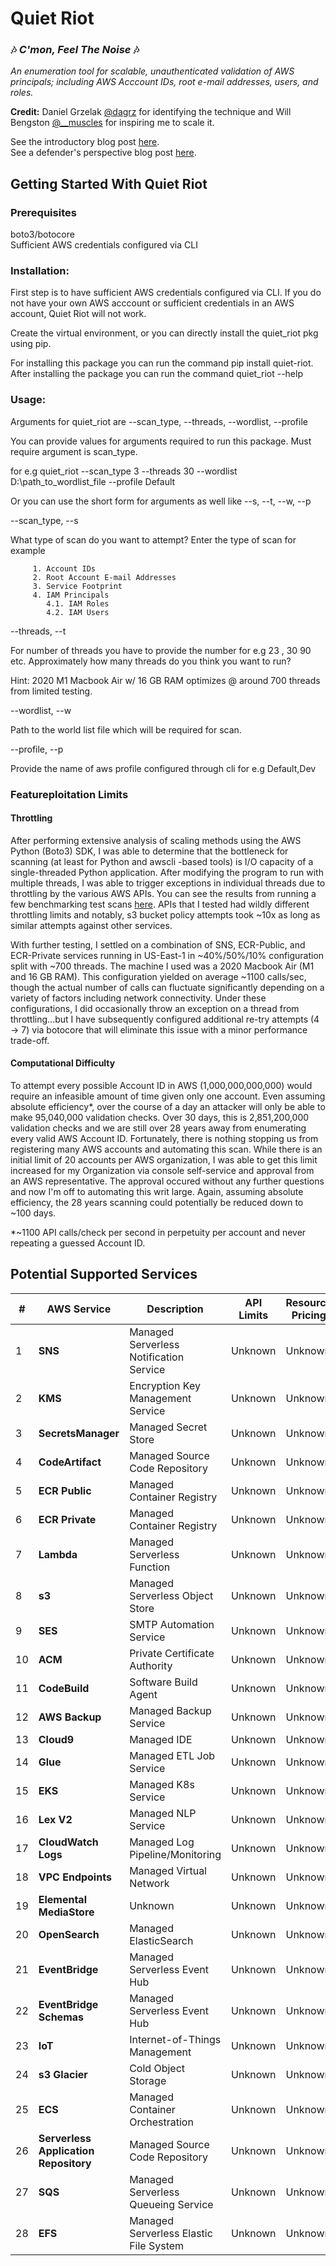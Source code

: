 # Quiet Riot 
### :notes: *C'mon, Feel The Noise* :notes:
  
_An enumeration tool for scalable, unauthenticated validation of AWS principals; including AWS Acccount IDs, root e-mail addresses, users, and roles._

__Credit:__ Daniel Grzelak [@dagrz](https://twitter.com/dagrz) for identifying the technique and Will Bengston [@__muscles](https://twitter.com/__muscles) for inspiring me to scale it.

See the introductory blog post [here](https://blog.traingrc.com/en/introducing-quiet-riot).  
See a defender's perspective blog post [here](https://blog.traingrc.com/en/quiet-riot-defenders-lens).  

## Getting Started With Quiet Riot

### Prerequisites
boto3/botocore  
Sufficient AWS credentials configured via CLI

### Installation:

First step is to have sufficient AWS credentials configured via CLI. If you do not have your own AWS acccount or sufficient credentials in an AWS account, Quiet Riot will not work.

Create the virtual environment, or you can directly install the quiet_riot pkg using pip.

For installing this package you can run the command pip install quiet-riot. After installing the package you can run the command quiet_riot --help


### Usage:

Arguments for quiet_riot are --scan_type, --threads, --wordlist, --profile

You can provide values for arguments required to run this package. Must require argument is scan_type.

for e.g quiet_riot --scan_type 3 --threads 30 --wordlist D:\path_to_wordlist_file --profile Default

Or you can use the short form for arguments as well like --s, --t, --w, --p

--scan_type, --s      

What type of scan do you want to attempt? Enter the type of scan for example

         1. Account IDs
         2. Root Account E-mail Addresses
         3. Service Footprint
         4. IAM Principals
            4.1. IAM Roles
            4.2. IAM Users
            

--threads, --t

For number of threads you have to provide the number for e.g 23 , 30 90 etc. Approximately how many threads do you think you want to run? 

Hint: 2020 M1 Macbook Air w/ 16 GB RAM optimizes @ around 700 threads from limited testing.

--wordlist, --w

Path to the world list file which will be required for scan. 

--profile, --p  

Provide the name of aws profile configured through cli for e.g Default,Dev

### Featureploitation Limits
#### Throttling
After performing extensive analysis of scaling methods using the AWS Python (Boto3) SDK, I was able to determine that the bottleneck for scanning (at least for Python and awscli -based tools) is I/O capacity of a single-threaded Python application. After modifying the program to run with multiple threads, I was able to trigger exceptions in individual threads due to throttling by the various AWS APIs. You can see the results from running a few benchmarking test scans [here](./results/scan-run-statistics.txt). APIs that I tested had wildly different throttling limits and notably, s3 bucket policy attempts took ~10x as long as similar attempts against other services.

With further testing, I settled on a combination of SNS, ECR-Public, and ECR-Private services running in US-East-1 in ~40%/50%/10% configuration split with ~700 threads. The machine I used was a 2020 Macbook Air (M1 and 16 GB RAM). This configuration yielded on average ~1100 calls/sec, though the actual number of calls can fluctuate significantly depending on a variety of factors including network connectivity. Under these configurations, I did occasionally throw an exception on a thread from throttling...but I have subsequently configured additional re-try attempts (4 -> 7) via botocore that will eliminate this issue with a minor performance trade-off.

#### Computational Difficulty
To attempt every possible Account ID in AWS (1,000,000,000,000) would require an infeasible amount of time given only one account. Even assuming absolute efficiency*, over the course of a day an attacker will only be able to make 95,040,000 validation checks. Over 30 days, this is 2,851,200,000 validation checks and we are still over 28 years away from enumerating every valid AWS Account ID. Fortunately, there is nothing stopping us from registering many AWS accounts and automating this scan. While there is an initial limit of 20 accounts per AWS organization, I was able to get this limit increased for my Organization via console self-service and approval from an AWS representative. The approval occured without any further questions and now I'm off to automating this writ large. Again, assuming absolute efficiency, the 28 years scanning could potentially be reduced down to ~100 days.

*~1100 API calls/check per second in perpetuity per account and never repeating a guessed Account ID.

## Potential Supported Services

| # | AWS Service | Description | API Limits | Resource Pricing | Enumeration Capability |
| --- | ----------- | ----------- | --------------- |--------------- | ---------- |
| 1 | __SNS__ | Managed Serverless Notification Service | Unknown | Unknown | Yes |
| 2 | __KMS__ | Encryption Key Management Service | Unknown | Unknown | Yes |
| 3 | __SecretsManager__ | Managed Secret Store | Unknown | Unknown | Yes |
| 4 | __CodeArtifact__ | Managed Source Code Repository | Unknown | Unknown | Yes |
| 5 | __ECR Public__ | Managed Container Registry | Unknown | Unknown | Yes |
| 6 | __ECR Private__ | Managed Container Registry | Unknown | Unknown | Yes |
| 7 | __Lambda__ | Managed Serverless Function | Unknown | Unknown | Yes |
| 8 | __s3__ | Managed Serverless Object Store | Unknown | Unknown | Yes |
| 9 | __SES__ | SMTP Automation Service | Unknown | Unknown | Unknown |
| 10 | __ACM__ | Private Certificate Authority | Unknown | Unknown | Unknown |
| 11 | __CodeBuild__ | Software Build Agent | Unknown | Unknown | Unknown |
| 12 | __AWS Backup__ | Managed Backup Service | Unknown | Unknown | Unknown |
| 13 | __Cloud9__ | Managed IDE | Unknown | Unknown | Unknown |
| 14 | __Glue__ | Managed ETL Job Service | Unknown | Unknown | Unknown |
| 15 | __EKS__ | Managed K8s Service | Unknown | Unknown | Unknown |
| 16 | __Lex V2__ | Managed NLP Service | Unknown | Unknown | Unknown |
| 17 | __CloudWatch Logs__ | Managed Log Pipeline/Monitoring | Unknown | Unknown | Unknown |
| 18 | __VPC Endpoints__ | Managed Virtual Network | Unknown | Unknown | Unknown |
| 19 | __Elemental MediaStore__ | Unknown | Unknown | Unknown | Unknown |
| 20 | __OpenSearch__ | Managed ElasticSearch | Unknown | Unknown | Unknown |
| 21 | __EventBridge__ | Managed Serverless Event Hub | Unknown | Unknown | Unknown |
| 22 | __EventBridge Schemas__ | Managed Serverless Event Hub | Unknown | Unknown | Unknown |
| 23 | __IoT__ | Internet-of-Things Management | Unknown | Unknown | Unknown |
| 24 | __s3 Glacier__ | Cold Object Storage | Unknown | Unknown | Unknown |
| 25 | __ECS__ | Managed Container Orchestration | Unknown | Unknown | Unknown |
| 26 | __Serverless Application Repository__ | Managed Source Code Repository | Unknown | Unknown | No |
| 27 | __SQS__ | Managed Serverless Queueing Service | Unknown | Unknown | No |
| 28 | __EFS__ | Managed Serverless Elastic File System | Unknown | Unknown | No |